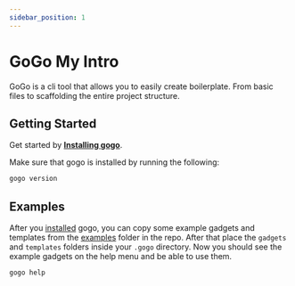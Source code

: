 ```yaml
---
sidebar_position: 1
---
```


# GoGo My Intro

GoGo is a cli tool that allows you to easily create boilerplate. From basic files to scaffolding the entire project structure.

## Getting Started

Get started by **[Installing gogo](./category/installation/)**.

Make sure that gogo is installed by running the following:

```bash
gogo version
```

## Examples

After you [installed](./category/installation) gogo, you can copy
some example gadgets and templates from the [examples](https://github.com/ploMP4/GoGo-MyProject/tree/main/examples) folder in the repo. After that place the `gadgets` and `templates` folders inside your `.gogo` directory. Now you should see the example gadgets on the help menu and be able to use them.

```bash
gogo help
```
